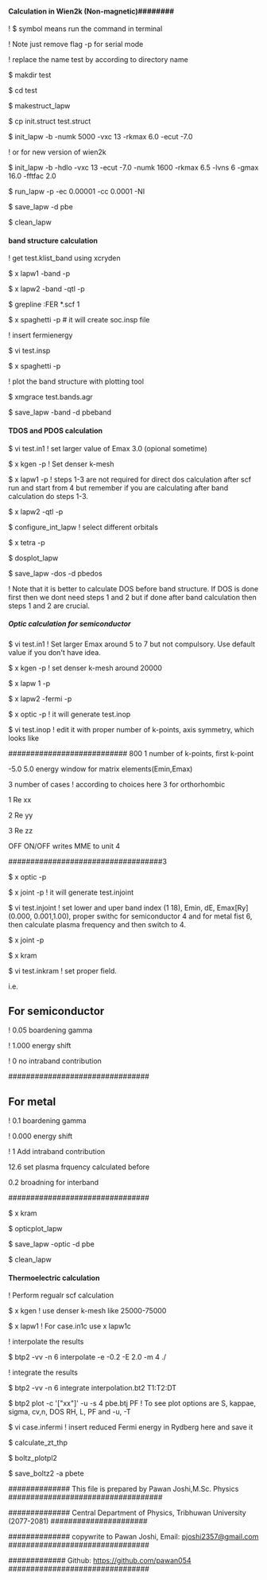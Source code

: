 ####  Calculation in Wien2k (Non-magnetic)########

! $ symbol means run the command in terminal

! Note just remove flag -p for serial mode

! replace the name test by according to directory name

$ makdir test

$ cd test

$ makestruct_lapw

$ cp init.struct test.struct

$ init_lapw -b -numk 5000 -vxc 13 -rkmax 6.0 -ecut -7.0

! or for new version of wien2k

$ init_lapw -b -hdlo -vxc 13 -ecut -7.0 -numk 1600 -rkmax 6.5 -lvns 6 -gmax 16.0 -fftfac 2.0

$ run_lapw -p -ec 0.00001 -cc 0.0001 -NI

$ save_lapw -d pbe

$ clean_lapw


#### band structure calculation ###### 

! get test.klist_band using xcryden

$ x lapw1 -band -p 

$ x lapw2 -band -qtl -p

$ grepline :FER *.scf 1 

$ x spaghetti -p  # it will create soc.insp file

! insert fermienergy 

$ vi test.insp

$ x spaghetti -p

! plot the band structure with plotting tool

$ xmgrace test.bands.agr

$ save_lapw -band -d pbeband

#### TDOS and PDOS calculation ###### 

$ vi test.in1 ! set larger value of Emax 3.0 (opional sometime)

$ x kgen -p  ! Set denser k-mesh 

$ x lapw1 -p ! steps 1-3 are not required for direct dos calculation after scf run and start from 4   but remember if you are calculating after band calculation do steps 1-3.

$ x lapw2 -qtl -p

$ configure_int_lapw ! select different orbitals

$ x tetra -p

$ dosplot_lapw

$ save_lapw -dos -d pbedos

! Note that it is better to calculate DOS before band structure. If DOS is done first then we dont need steps 1 and 2 but if done after band calculation then steps 1 and 2 are crucial.


##### Optic calculation for semiconductor ########

$ vi test.in1 ! Set larger Emax around 5 to 7 but not compulsory. Use default value if you don't have idea.

$ x kgen -p ! set denser k-mesh around 20000

$ x lapw 1 -p 

$ x lapw2 -fermi -p

$ x optic -p ! it will generate test.inop

$ vi test.inop ! edit it with proper number of k-points, axis symmetry, which looks like

###########################
800 1 number of k-points, first k-point

-5.0 5.0 energy window for matrix elements(Emin,Emax)

3 number of cases ! according to choices here 3 for orthorhombic

1 Re xx

2 Re yy

3 Re zz

OFF ON/OFF writes MME to unit 4

###################################3

$ x optic -p

$ x joint -p ! it will generate test.injoint 

$ vi test.injoint !  set lower and uper band index (1 18), Emin, dE, Emax[Ry] (0.000, 0.001,1.00), proper swithc for semiconductor 4 and for metal fist 6, then calculate plasma frequency and then switch to 4.

$ x joint -p

$ x kram 

$ vi test.inkram ! set proper field. 

i.e. 

## For semiconductor ### 

! 0.05 boardening gamma

! 1.000 energy shift

! 0 no intraband contribution

################################

## For metal ###

! 0.1 boardening gamma

! 0.000 energy shift

! 1 Add intraband contribution

12.6 set plasma frquency calculated before

0.2 broadning for interband

################################

$ x kram

$ opticplot_lapw 

$ save_lapw -optic -d pbe

$ clean_lapw

#### Thermoelectric calculation ######

! Perform regualr scf calculation
 
$ x kgen ! use denser k-mesh like 25000-75000

$ x lapw1 ! For case.in1c use x lapw1c 

! interpolate the results 

$ btp2 -vv -n 6 interpolate -e -0.2 -E 2.0 -m 4 ./ 

! integrate the results 

$ btp2 -vv -n 6 integrate interpolation.bt2 T1:T2:DT

$ btp2 plot -c '["xx"]' -u -s 4 pbe.btj PF ! To see plot options are S, kappae, sigma, cv,n, DOS RH, L, PF and -u, -T

$ vi case.infermi ! insert reduced Fermi energy in Rydberg here and save it

$ calculate_zt_thp 

$ boltz_plotpl2 

$ save_boltz2 -a pbete

##############  This file is prepared by Pawan Joshi,M.Sc. Physics   ###################################

##############  Central Department of Physics, Tribhuwan University (2077-2081)   ######################

##############  copywrite to Pawan Joshi, Email: pjoshi2357@gmail.com   ################################

#############   Github: https://github.com/pawan054                     ################################
